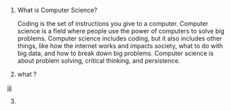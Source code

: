 1. What is Computer Science?

    Coding is the set of instructions you give to a computer. Computer science is a field where people use the power of computers to solve big problems. Computer science includes coding, but it also includes other things, like how the internet works and impacts society, what to do with big data, and how to break down big problems. Computer science is about problem solving, critical thinking, and persistence.
  
2. what ?

  jjj
  
3. 
